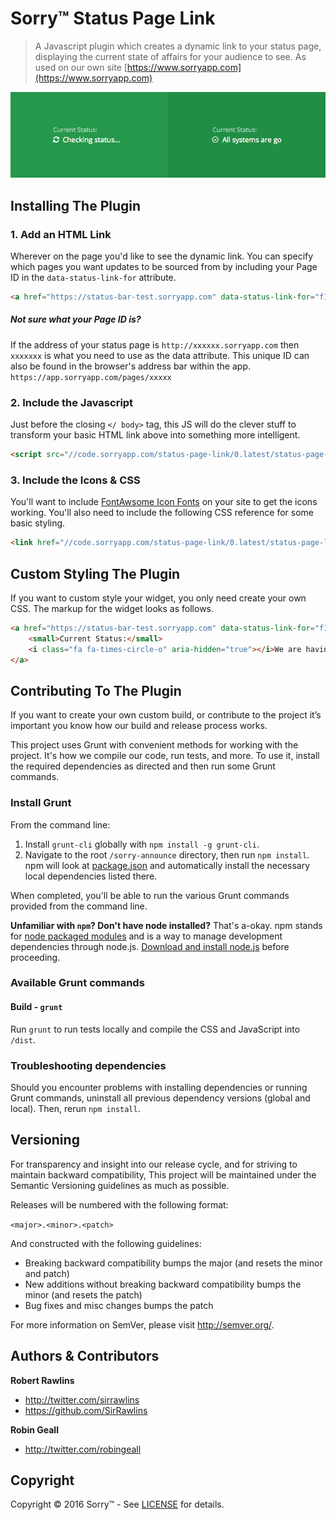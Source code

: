 # Sorry&#8482; Status Page Link

> A Javascript plugin which creates a dynamic link to your status page, displaying the current state of affairs for your audience to see. As used on our own site [https://www.sorryapp.com](https://www.sorryapp.com)

![Alt text](status-page-link.png)

## Installing The Plugin

### 1. Add an HTML Link

Wherever on the page you'd like to see the dynamic link. You can specify which pages you want updates to be sourced from by including your Page ID in the `data-status-link-for` attribute.

```html
<a href="https://status-bar-test.sorryapp.com" data-status-link-for="f1ff551f" title="Visit our status page">System Status</a>
```

##### Not sure what your Page ID is?

If the address of your status page is ```http://xxxxxx.sorryapp.com``` then ```xxxxxxx``` is what you need to use as the data attribute. This unique ID can also be found in the browser's address bar within the app. ```https://app.sorryapp.com/pages/xxxxx```


### 2. Include the Javascript 

Just before the closing ```</ body>``` tag, this JS will do the clever stuff to transform your basic HTML link above into something more intelligent.

```html
<script src="//code.sorryapp.com/status-page-link/0.latest/status-page-link.min.js"></script>
```

### 3. Include the Icons & CSS

You'll want to include [FontAwsome Icon Fonts](http://fontawesome.io/) on your site to get the icons working. You'll also need to include the following CSS reference for some basic styling.

```html
<link href="//code.sorryapp.com/status-page-link/0.latest/status-page-link.min.css" rel="stylesheet">
```

## Custom Styling The Plugin

If you want to custom style your widget, you only need create your own CSS. The markup for the widget looks as follows.

```html
<a href="https://status-bar-test.sorryapp.com" data-status-link-for="f1ff551f" title="Visit our status page">
	<small>Current Status:</small> 
	<i class="fa fa-times-circle-o" aria-hidden="true"></i>We are having issues at the moment
</a>
```

## Contributing To The Plugin

If you want to create your own custom build, or contribute to the project it’s important you know how our build and release process works.

This project uses Grunt with convenient methods for working with the project. It's how we compile our code, run tests, and more. To use it, install the required dependencies as directed and then run some Grunt commands.

### Install Grunt

From the command line:

1. Install `grunt-cli` globally with `npm install -g grunt-cli`.
2. Navigate to the root `/sorry-announce` directory, then run `npm install`. npm will look at [package.json](package.json) and automatically install the necessary local dependencies listed there.

When completed, you'll be able to run the various Grunt commands provided from the command line.

**Unfamiliar with `npm`? Don't have node installed?** That's a-okay. npm stands for [node packaged modules](http://npmjs.org/) and is a way to manage development dependencies through node.js. [Download and install node.js](http://nodejs.org/download/) before proceeding.

### Available Grunt commands

#### Build - `grunt`
Run `grunt` to run tests locally and compile the CSS and JavaScript into `/dist`.

### Troubleshooting dependencies

Should you encounter problems with installing dependencies or running Grunt commands, uninstall all previous dependency versions (global and local). Then, rerun `npm install`.

## Versioning

For transparency and insight into our release cycle, and for striving to maintain backward compatibility, This project will be maintained under the Semantic Versioning guidelines as much as possible.

Releases will be numbered with the following format:

`<major>.<minor>.<patch>`

And constructed with the following guidelines:

* Breaking backward compatibility bumps the major (and resets the minor and patch)
* New additions without breaking backward compatibility bumps the minor (and resets the patch)
* Bug fixes and misc changes bumps the patch

For more information on SemVer, please visit <http://semver.org/>.

## Authors & Contributors

**Robert Rawlins**

+ <http://twitter.com/sirrawlins>
+ <https://github.com/SirRawlins>

**Robin Geall**

+ <http://twitter.com/robingeall>

## Copyright

Copyright &copy; 2016 Sorry™ - See [LICENSE](LICENSE) for details.